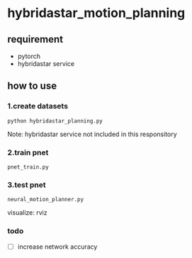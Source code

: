 # hybridastar_motion_planning

## requirement
- pytorch
- hybridastar service

## how to use
### 1.create datasets
~~~
python hybridastar_planning.py
~~~
Note: hybridastar service not included in this responsitory

### 2.train pnet
~~~
pnet_train.py
~~~

### 3.test pnet
~~~
neural_motion_planner.py
~~~
visualize: rviz

### todo
- [ ] increase network accuracy
